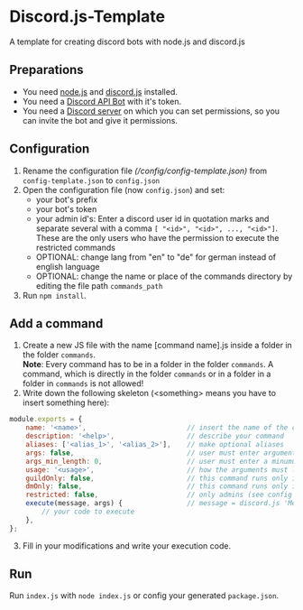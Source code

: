 # Discord.js-Template
A template for creating discord bots with node.js and discord.js

## Preparations
* You need [node.js](https://nodejs.org/en/) and [discord.js](https://discord.js.org/#/) installed.
* You need a [Discord API Bot](https://discord.com/developers/applications) with it's token.
* You need a [Discord server](https://support.discord.com/hc/en-us/articles/204849977-How-do-I-create-a-server) on which you can set permissions, so you can invite the bot and give it permissions.

## Configuration
1. Rename the configuration file *(/config/config-template.json)* from ```config-template.json``` to ```config.json```
2. Open the configuration file (now ```config.json```) and set:
   * your bot's prefix
   * your bot's token
   * your admin id's: Enter a discord user id in quotation marks and separate several with a comma ```[ "<id>", "<id>", ..., "<id>"]```.\
     These are the only users who have the permission to execute the restricted commands
   * OPTIONAL: change lang from "en" to "de" for german instead of english language
   * OPTIONAL: change the name or place of the commands directory by editing the file path `commands_path`
3. Run `npm install`.

## Add a command 
1. Create a new JS file with the name [command name].js inside a folder in the folder `commands`.\
   **Note**: Every command has to be in a folder in the folder `commands`. A command, which is directly in the folder 
   `commands` or in a folder in a folder in `commands` is not allowed!
2. Write down the following skeleton (\<something\> means you have to insert something here): 
```js
module.exports = {
    name: '<name>',                         // insert the name of the command
    description: '<help>',                  // describe your command
    aliases: ['<alias_1>', '<alias_2>'],    // make optional aliases
    args: false,                            // user must enter arguments
    args_min_length: 0,                     // user must enter a minumum of this number arguments
    usage: '<usage>',                       // how the arguments must look like
    guildOnly: false,                       // this command runs only in guilds
    dmOnly: false,                          // this command runs only in dms
    restricted: false,                      // only admins (see config file) can run this command 
    execute(message, args) {                // message = discord.js 'Message' object; args = given arguments as list
        // your code to execute
    },
};
```
3. Fill in your modifications and write your execution code.

## Run
Run `index.js` with `node index.js` or config your generated `package.json`.



   
